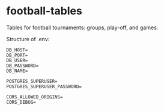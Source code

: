 # football-tables
Tables for football tournaments: groups, play-off, and games.

Structure of .env:
```azure
DB_HOST=
DB_PORT=
DB_USER=
DB_PASSWORD=
DB_NAME=

POSTGRES_SUPERUSER=
POSTGRES_SUPERUSER_PASSWORD=

CORS_ALLOWED_ORIGINS=
CORS_DEBUG=
```